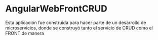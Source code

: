# AngularWebFrontCRUD

Esta aplicación fue construida para hacer parte de un desarrollo de microservicios, donde se construyó tanto el servicio de CRUD como el FRONT de manera  

